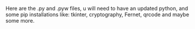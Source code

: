 Here are the .py and .pyw files, u will need to have an updated python, and some pip installations like:
tkinter, cryptography, Fernet, qrcode and maybe some more.
